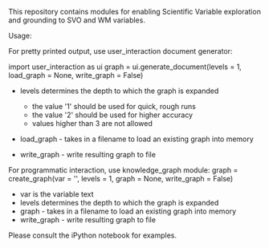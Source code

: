 This repository contains modules for enabling Scientific Variable exploration and grounding to SVO and WM variables.

Usage:

For pretty printed output, use user_interaction document generator:

import user_interaction as ui
graph = ui.generate_document(levels = 1, load_graph = None, write_graph = False)
 - levels determines the depth to which the graph is expanded
    - the value '1' should be used for quick, rough runs
    - the value '2' should be used for higher accuracy
    - values higher than 3 are not allowed
    
 - load_graph - takes in a filename to load an existing graph into memory
 - write_graph - write resulting graph to file
 
For programmatic interaction, use knowledge_graph module:
graph = create_graph(var = '', levels = 1, graph = None, write_graph = False)
 - var is the variable text
 - levels determines the depth to which the graph is expanded
 - graph - takes in a filename to load an existing graph into memory
 - write_graph - write resulting graph to file
 
Please consult the iPython notebook for examples.
